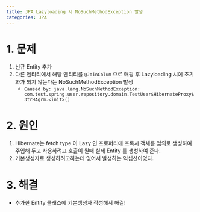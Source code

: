 ```yaml
---
title: JPA Lazyloading 시 NoSuchMethodException 발생
categories: JPA
---
```


# 1. 문제
1. 신규 Entity 추가
2. 다른 엔티티에서 해당 엔티티를 `@JoinColum` 으로 매핑 후 Lazyloading 시에 초기화가 되지 않는다는 NoSuchMethodException 발생
    - `Caused by: java.lang.NoSuchMethodException: com.test.spring.user.repository.domain.TestUser$HibernateProxy$3trHAgrm.<init>()`

# 2. 원인
1. Hibernate는 fetch type 이 Lazy 인 프로퍼티에 프록시 객체를 임의로 생성하여 주입해 두고 사용하려고 호출이 될때 실제 Entity 를 생성하여 준다.
2. 기본생성자로 생성하려고하는데 없어서 발생하는 익셉션이었다.

# 3. 해결
- 추가한 Entity 클래스에 기본생성자 작성해서 해결!